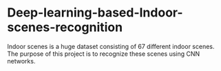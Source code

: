 # Deep-learning-based-Indoor-scenes-recognition
Indoor scenes is a huge dataset consisting of 67 different indoor scenes. The purpose of this project is to recognize these scenes using CNN networks.
